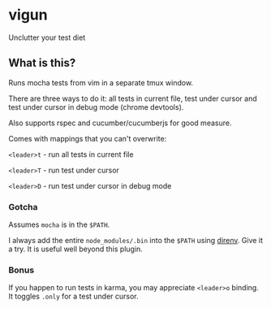 # vigun
Unclutter your test diet

## What is this?

Runs mocha tests from vim in a separate tmux window.

There are three ways to do it: all tests in current file, test under cursor and test under cursor in debug mode (chrome devtools).

Also supports rspec and cucumber/cucumberjs for good measure.

Comes with mappings that you can't overwrite:

`<leader>t` - run all tests in current file

`<leader>T` - run test under cursor

`<leader>D` - run test under cursor in debug mode

### Gotcha

Assumes `mocha` is in the `$PATH`.

I always add the entire `node_modules/.bin` into the `$PATH` using [direnv](https://direnv.net/). Give it a try. It is useful well beyond this plugin.

### Bonus

If you happen to run tests in karma, you may appreciate `<leader>o` binding. It toggles `.only` for a test under cursor.
